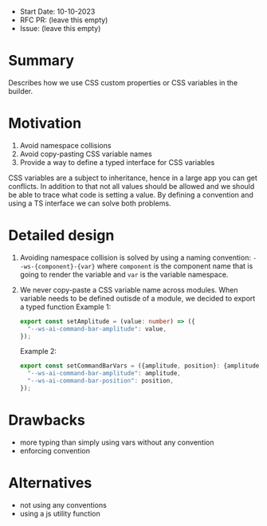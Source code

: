 - Start Date: 10-10-2023
- RFC PR: (leave this empty)
- Issue: (leave this empty)

# Summary

Describes how we use CSS custom properties or CSS variables in the builder.

# Motivation

1. Avoid namespace collisions
2. Avoid copy-pasting CSS variable names
3. Provide a way to define a typed interface for CSS variables

CSS variables are a subject to inheritance, hence in a large app you can get conflicts. In addition to that not all values should be allowed and we should be able to trace what code is setting a value.
By defining a convention and using a TS interface we can solve both problems.

# Detailed design

1. Avoiding namespace collision is solved by using a naming convention: `--ws-{component}-{var}` where `component` is the component name that is going to render the variable and `var` is the variable namespace.
2.  We never copy-paste a CSS variable name across modules. When variable needs to be defined outisde of a module, we decided to export a typed function
    Example 1:
    ```ts
    export const setAmplitude = (value: number) => ({
      "--ws-ai-command-bar-amplitude": value,
    });
    ```

    Example 2:
    ```ts
    export const setCommandBarVars = ({amplitude, position}: {amplitude: number, position: 'top' | 'bottom'}) => ({
      "--ws-ai-command-bar-amplitude": amplitude,
      "--ws-ai-command-bar-position": position,
    });
    ```
    
# Drawbacks

- more typing than simply using vars without any convention
- enforcing convention        

# Alternatives

- not using any conventions
- using a js utility function
